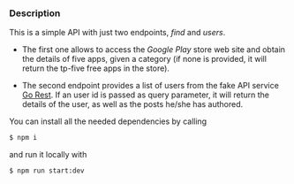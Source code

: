 ### Description
This is a simple API with just two endpoints, _find_ and _users_.

- The first one allows to access the _Google Play_ store web site and obtain the details of five apps, given a category (if none is provided, it will return the tp-five free apps in the store).

- The second endpoint provides a list of users from the fake API service [Go Rest](https://gorest.co.in/ "Online REST API for Testing and Prototyping"). If an user id is passed as query parameter, it will return the details of the user, as well as the posts he/she has authored.

You can install all the needed dependencies by calling 

``` bash
$ npm i
```

and run it locally with 

``` bash
$ npm run start:dev
```
